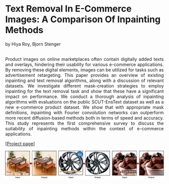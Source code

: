 # Text Removal In E-Commerce Images: A Comparison Of Inpainting Methods

by Hiya Roy, Bjorn Stenger

<p align="justify" "font-size:30px;">
  <br>
Product images on online marketplaces often contain digitally added texts and overlays, hindering their usability for various e-commerce applications. By removing these digital elements, images can be utilized for tasks such as advertisement retargeting. This paper provides an overview of existing inpainting and text removal algorithms, along with a discussion of relevant datasets. We investigate different mask-creation strategies to employ inpainting for the text removal task and show that these have a significant impact on performance. We conduct a thorough analysis of inpainting algorithms with evaluations on the public SCUT-EnsText dataset as well as a new e-commerce product dataset. We show that with appropriate mask definitions, inpainting with Fourier convolution networks can outperform more recent diffusion-based methods both in terms of speed and accuracy. This study represents the first comprehensive survey to discuss the suitability of inpainting methods within the context of e-commerce applications.
</p>

[[Project page](https://hiyaroy12.github.io/ecomm-img-text-removal/)]

<img src="img.png" width="900">
